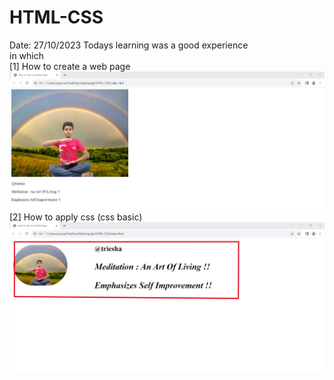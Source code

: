 # HTML-CSS


Date: 27/10/2023
Todays learning was a good experience 
<br>
in which
<br>
[1] How to create a web page
![Alt text](<It's my first web page-1.png>)
[2] How to apply css (css basic)
![Alt text](<It's my first web page.png>)
